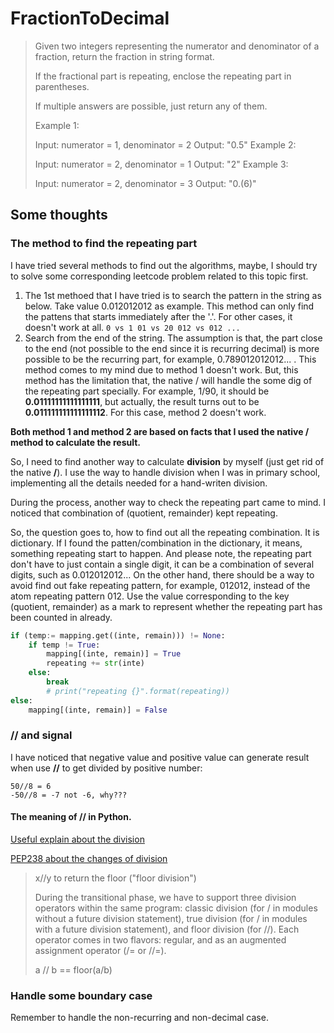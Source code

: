 # FractionToDecimal

> Given two integers representing the numerator and denominator of a fraction, return the fraction in string format.
> 
> If the fractional part is repeating, enclose the repeating part in parentheses.
> 
> If multiple answers are possible, just return any of them.
> 
> Example 1:
> 
> Input: numerator = 1, denominator = 2
> Output: "0.5"
> Example 2:
> 
> Input: numerator = 2, denominator = 1
> Output: "2"
> Example 3:
> 
> Input: numerator = 2, denominator = 3
> Output: "0.(6)"

## Some thoughts

### The method to find the repeating part

I have tried several methods to find out the algorithms, maybe, I should try to solve some corresponding leetcode problem related to this topic first.

1. The 1st methoed that I have tried is to search the pattern in the string as below. Take value 0.012012012 as example. This method can only find the pattens that starts immediately after the '.'. For other cases, it doesn't work at all.
`0 vs 1 01 vs 20 012 vs 012 ...`
2. Search from the end of the string. The assumption is that, the part close to the end (not possible to the end since it is recurring decimal) is more possible to be the recurring part, for example, 0.789012012012... . This method comes to my mind due to method 1 doesn't work. But, this method has the limitation that, the native / will handle the some dig of the repeating part specially. For example, 1/90, it should be **0.01111111111111111**, but actually, the result turns out to be **0.011111111111111112**. For this case, method 2 doesn't work.

**Both method 1 and method 2 are based on facts that I used the native / method to calculate the result.**

So, I need to find another way to calculate **division** by myself (just get rid of the native **/**). I use the way to handle division when I was in primary school, implementing all the details needed for a hand-writen division.

During the process, another way to check the repeating part came to mind. I noticed that combination of (quotient, remainder) kept repeating.

So, the question goes to, how to find out all the repeating combination. It is dictionary. If I found the patten/combination in the dictionary, it means, something repeating start to happen. And please note, the repeating part don't have to just contain a single digit, it can be a combination of several digits, such as 0.012012012...
On the other hand, there should be a way to avoid find out fake repeating pattern, for example, 012012, instead of the atom repeating pattern 012. Use the value corresponding to the key (quotient, remainder) as a mark to represent whether the repeating part has been counted in already.

``` python
if (temp:= mapping.get((inte, remain))) != None:
    if temp != True:
        mapping[(inte, remain)] = True
        repeating += str(inte)
    else:
        break
        # print("repeating {}".format(repeating))
else:
    mapping[(inte, remain)] = False
```

### // and signal

I have noticed that negative value and positive value can generate result when use **//** to get divided by positive number:

```
50//8 = 6
-50//8 = -7 not -6, why???
```

#### The meaning of **//** in Python.

[Useful explain about the division](https://stackoverflow.com/questions/5365665/python-3-integer-division-how-to-make-math-operators-consistant-with-c)

[PEP238 about the changes of division](https://www.python.org/dev/peps/pep-0238/)

> x//y to return the floor ("floor division")
> 
> During the transitional phase, we have to support three division operators within the same program: classic division (for / in modules without a future division statement), true division (for / in modules with a future division statement), and floor division (for //). Each operator comes in two flavors: regular, and as an augmented assignment operator (/= or //=).
> 
> a // b == floor(a/b)

### Handle some boundary case

Remember to handle the non-recurring and non-decimal case.